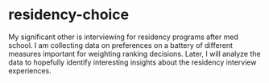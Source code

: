 # residency-choice
My significant other is interviewing for residency programs after med school. I am collecting data on preferences on a battery of different measures important for weighting ranking decisions. Later, I will analyze the data to hopefully identify interesting insights about the residency interview experiences.  
